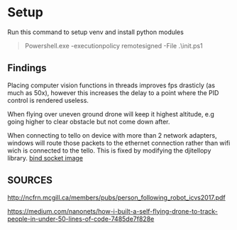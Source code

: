 # Setup

Run this command to setup venv and install python modules

>Powershell.exe -executionpolicy remotesigned -File  .\init.ps1



## Findings

Placing computer vision functions in threads improves fps drasticly (as much as 50x), 
however this increases the delay to a point where the PID control is rendered useless.

When flying over uneven ground drone will keep it highest altitude, e.g going higher to clear obstacle but not come down after.

When connecting to tello on device with more than 2 network adapters, windows will route those packets to the ethernet connection rather than wifi wich is connected to the tello.
This is fixed by modifying the djitellopy library.
[bind socket image](https://raw.githubusercontent.com/Tuur123/ResearchProject/main/docs/bind_socket.png)



## SOURCES

http://ncfrn.mcgill.ca/members/pubs/person_following_robot_icvs2017.pdf

https://medium.com/nanonets/how-i-built-a-self-flying-drone-to-track-people-in-under-50-lines-of-code-7485de7f828e